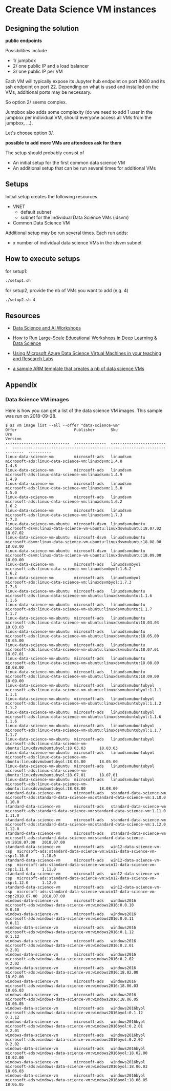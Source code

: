 # Create Data Science VM instances

## Designing the solution

**public endpoints**

Possibilities include
- 1/ jumpbox
- 2/ one public IP and a load balancer
- 3/ one public IP per VM

Each VM will typically expose its Jupyter hub endpoint on port 8080 and its ssh endpoint on port 22. Depending on what is used and installed on the VMs, additional ports may be necessary.

So option 2/ seems complex.

Jumpbox also adds some complexity (do we need to add 1 user in the jumpbox per individual VM, should everyone access all VMs from the jumpbox, ...).

Let's choose option 3/.

**possible to add more VMs are attendees ask for them**

The setup should probably consist of 
- An initial setup for the first common data science VM
- An additional setup that can be run several times for additional VMs

## Setups

Initial setup creates the following resources
- VNET
    - default subnet
    - subnet for the individual Data Science VMs (idsvm)
- Common Data Science VM

Additional setup may be run several times. Each run adds:
- x number of individual data science VMs in the idsvm subnet

## How to execute setups

for setup1:

```bash
./setup1.sh
```

for setup2, provide the nb of VMs you want to add (e.g. 4)

```bash
./setup2.sh 4
```

## Resources

- [Data Science and AI Workshops](https://github.com/Azure/DataScienceVM/tree/master/Tutorials/workshop-setup)
- [How to Run Large-Scale Educational Workshops in Deep Learning & Data Science](https://blogs.technet.microsoft.com/machinelearning/2018/01/10/running-large-scale-educational-workshops-in-deep-learning-data-science/)
- [Using Microsoft Azure Data Science Virtual Machines in your teaching and Research Labs](https://blogs.msdn.microsoft.com/uk_faculty_connection/2018/01/11/using-microsoft-azure-data-science-virtual-machines-in-your-teaching-and-research-labs/)

- [a sample ARM template that creates a nb of data science VMs](https://github.com/Azure/DataScienceVM/blob/master/Scripts/CreateDSVM/Ubuntu/multiazuredeploywithext.json)

## Appendix

### Data Science VM images

Here is how you can get a list of the data science VM images. This sample was run on 2018-09-28.

```
$ az vm image list --all --offer "data-science-vm"
Offer                         Publisher       Sku                        Urn                                                                          Version
----------------------------  --------------  -------------------------  ---------------------------------------------------------------------------  ----------
linux-data-science-vm         microsoft-ads   linuxdsvm                  microsoft-ads:linux-data-science-vm:linuxdsvm:1.4.8                          1.4.8
linux-data-science-vm         microsoft-ads   linuxdsvm                  microsoft-ads:linux-data-science-vm:linuxdsvm:1.4.9                          1.4.9
linux-data-science-vm         microsoft-ads   linuxdsvm                  microsoft-ads:linux-data-science-vm:linuxdsvm:1.5.0                          1.5.0
linux-data-science-vm         microsoft-ads   linuxdsvm                  microsoft-ads:linux-data-science-vm:linuxdsvm:1.6.2                          1.6.2
linux-data-science-vm         microsoft-ads   linuxdsvm                  microsoft-ads:linux-data-science-vm:linuxdsvm:1.7.3                          1.7.3
linux-data-science-vm-ubuntu  microsoft-dsvm  linuxdsvmubuntu            microsoft-dsvm:linux-data-science-vm-ubuntu:linuxdsvmubuntu:18.07.02         18.07.02
linux-data-science-vm-ubuntu  microsoft-dsvm  linuxdsvmubuntu            microsoft-dsvm:linux-data-science-vm-ubuntu:linuxdsvmubuntu:18.08.00         18.08.00
linux-data-science-vm-ubuntu  microsoft-dsvm  linuxdsvmubuntu            microsoft-dsvm:linux-data-science-vm-ubuntu:linuxdsvmubuntu:18.09.00         18.09.00
linux-data-science-vm         microsoft-ads   linuxdsvmbyol              microsoft-ads:linux-data-science-vm:linuxdsvmbyol:1.6.2                      1.6.2
linux-data-science-vm         microsoft-ads   linuxdsvmbyol              microsoft-ads:linux-data-science-vm:linuxdsvmbyol:1.7.3                      1.7.3
linux-data-science-vm-ubuntu  microsoft-ads   linuxdsvmubuntu            microsoft-ads:linux-data-science-vm-ubuntu:linuxdsvmubuntu:1.1.6             1.1.6
linux-data-science-vm-ubuntu  microsoft-ads   linuxdsvmubuntu            microsoft-ads:linux-data-science-vm-ubuntu:linuxdsvmubuntu:1.1.7             1.1.7
linux-data-science-vm-ubuntu  microsoft-ads   linuxdsvmubuntu            microsoft-ads:linux-data-science-vm-ubuntu:linuxdsvmubuntu:18.03.03          18.03.03
linux-data-science-vm-ubuntu  microsoft-ads   linuxdsvmubuntu            microsoft-ads:linux-data-science-vm-ubuntu:linuxdsvmubuntu:18.05.00          18.05.00
linux-data-science-vm-ubuntu  microsoft-ads   linuxdsvmubuntu            microsoft-ads:linux-data-science-vm-ubuntu:linuxdsvmubuntu:18.07.01          18.07.01
linux-data-science-vm-ubuntu  microsoft-ads   linuxdsvmubuntu            microsoft-ads:linux-data-science-vm-ubuntu:linuxdsvmubuntu:18.08.00          18.08.00
linux-data-science-vm-ubuntu  microsoft-ads   linuxdsvmubuntu            microsoft-ads:linux-data-science-vm-ubuntu:linuxdsvmubuntu:18.09.00          18.09.00
linux-data-science-vm-ubuntu  microsoft-ads   linuxdsvmubuntubyol        microsoft-ads:linux-data-science-vm-ubuntu:linuxdsvmubuntubyol:1.1.1         1.1.1
linux-data-science-vm-ubuntu  microsoft-ads   linuxdsvmubuntubyol        microsoft-ads:linux-data-science-vm-ubuntu:linuxdsvmubuntubyol:1.1.2         1.1.2
linux-data-science-vm-ubuntu  microsoft-ads   linuxdsvmubuntubyol        microsoft-ads:linux-data-science-vm-ubuntu:linuxdsvmubuntubyol:1.1.6         1.1.6
linux-data-science-vm-ubuntu  microsoft-ads   linuxdsvmubuntubyol        microsoft-ads:linux-data-science-vm-ubuntu:linuxdsvmubuntubyol:1.1.7         1.1.7
linux-data-science-vm-ubuntu  microsoft-ads   linuxdsvmubuntubyol        microsoft-ads:linux-data-science-vm-ubuntu:linuxdsvmubuntubyol:18.03.03      18.03.03
linux-data-science-vm-ubuntu  microsoft-ads   linuxdsvmubuntubyol        microsoft-ads:linux-data-science-vm-ubuntu:linuxdsvmubuntubyol:18.05.00      18.05.00
linux-data-science-vm-ubuntu  microsoft-ads   linuxdsvmubuntubyol        microsoft-ads:linux-data-science-vm-ubuntu:linuxdsvmubuntubyol:18.07.01      18.07.01
linux-data-science-vm-ubuntu  microsoft-ads   linuxdsvmubuntubyol        microsoft-ads:linux-data-science-vm-ubuntu:linuxdsvmubuntubyol:18.08.00      18.08.00
standard-data-science-vm      microsoft-ads   standard-data-science-vm   microsoft-ads:standard-data-science-vm:standard-data-science-vm:1.10.0       1.10.0
standard-data-science-vm      microsoft-ads   standard-data-science-vm   microsoft-ads:standard-data-science-vm:standard-data-science-vm:1.11.0       1.11.0
standard-data-science-vm      microsoft-ads   standard-data-science-vm   microsoft-ads:standard-data-science-vm:standard-data-science-vm:1.12.0       1.12.0
standard-data-science-vm      microsoft-ads   standard-data-science-vm   microsoft-ads:standard-data-science-vm:standard-data-science-vm:2018.07.00   2018.07.00
standard-data-science-vm      microsoft-ads   win12-data-science-vm-csp  microsoft-ads:standard-data-science-vm:win12-data-science-vm-csp:1.10.0      1.10.0
standard-data-science-vm      microsoft-ads   win12-data-science-vm-csp  microsoft-ads:standard-data-science-vm:win12-data-science-vm-csp:1.11.0      1.11.0
standard-data-science-vm      microsoft-ads   win12-data-science-vm-csp  microsoft-ads:standard-data-science-vm:win12-data-science-vm-csp:1.12.0      1.12.0
standard-data-science-vm      microsoft-ads   win12-data-science-vm-csp  microsoft-ads:standard-data-science-vm:win12-data-science-vm-csp:2018.07.00  2018.07.00
windows-data-science-vm       microsoft-ads   windows2016                microsoft-ads:windows-data-science-vm:windows2016:0.0.10                     0.0.10
windows-data-science-vm       microsoft-ads   windows2016                microsoft-ads:windows-data-science-vm:windows2016:0.0.11                     0.0.11
windows-data-science-vm       microsoft-ads   windows2016                microsoft-ads:windows-data-science-vm:windows2016:0.1.12                     0.1.12
windows-data-science-vm       microsoft-ads   windows2016                microsoft-ads:windows-data-science-vm:windows2016:0.2.01                     0.2.01
windows-data-science-vm       microsoft-ads   windows2016                microsoft-ads:windows-data-science-vm:windows2016:0.2.02                     0.2.02
windows-data-science-vm       microsoft-ads   windows2016                microsoft-ads:windows-data-science-vm:windows2016:18.02.00                   18.02.00
windows-data-science-vm       microsoft-ads   windows2016                microsoft-ads:windows-data-science-vm:windows2016:18.06.03                   18.06.03
windows-data-science-vm       microsoft-ads   windows2016                microsoft-ads:windows-data-science-vm:windows2016:18.06.05                   18.06.05
windows-data-science-vm       microsoft-ads   windows2016byol            microsoft-ads:windows-data-science-vm:windows2016byol:0.1.12                 0.1.12
windows-data-science-vm       microsoft-ads   windows2016byol            microsoft-ads:windows-data-science-vm:windows2016byol:0.2.01                 0.2.01
windows-data-science-vm       microsoft-ads   windows2016byol            microsoft-ads:windows-data-science-vm:windows2016byol:0.2.02                 0.2.02
windows-data-science-vm       microsoft-ads   windows2016byol            microsoft-ads:windows-data-science-vm:windows2016byol:18.02.00               18.02.00
windows-data-science-vm       microsoft-ads   windows2016byol            microsoft-ads:windows-data-science-vm:windows2016byol:18.06.03               18.06.03
windows-data-science-vm       microsoft-ads   windows2016byol            microsoft-ads:windows-data-science-vm:windows2016byol:18.06.05               18.06.05
```
